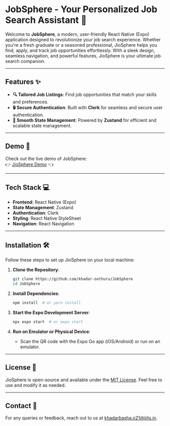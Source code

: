 # JobSphere - Your Personalized Job Search Assistant 🚀

Welcome to **JobSphere**, a modern, user-friendly React Native (Expo) application designed to revolutionize your job search experience. Whether you're a fresh graduate or a seasoned professional, JioSphere helps you find, apply, and track job opportunities effortlessly. With a sleek design, seamless navigation, and powerful features, JioSphere is your ultimate job search companion.

---

## Features ✨

- **🔍 Tailored Job Listings**: Find job opportunities that match your skills and preferences.
- **🔒 Secure Authentication**: Built with **Clerk** for seamless and secure user authentication.
- **🚀 Smooth State Management**: Powered by **Zustand** for efficient and scalable state management.

---

## Demo 🎥

Check out the live demo of JobSphere:  
👉 [JioSphere Demo](https://drive.google.com/file/d/1vMRMEqs46lq_6ODAM_8pCK4oG6A66j7F/view?usp=sharing) 👈

---

## Tech Stack 💻

- **Frontend**: React Native (Expo)
- **State Management**: Zustand
- **Authentication**: Clerk
- **Styling**: React Native StyleSheet
- **Navigation**: React Navigation

---

## Installation 🛠️

Follow these steps to set up JioSphere on your local machine:

1. **Clone the Repository**:
   ```bash
   git clone https://github.com/khadar-oothuru/JobSphere
   cd JobSphere
   ```

2. **Install Dependencies**:
   ```bash
   npm install  # or yarn install
   ```

3. **Start the Expo Development Server**:
   ```bash
   npx expo start  # or expo start
   ```

4. **Run on Emulator or Physical Device**:
   - Scan the QR code with the Expo Go app (iOS/Android) or run on an emulator.

---



## License 📜

JioSphere is open-source and available under the [MIT License](LICENSE). Feel free to use and modify it as needed.

---

## Contact 📧

For any queries or feedback, reach out to us at [khadarbasha.o21@iiits.in](mailto:khadarbasha.o21@iiits.in).